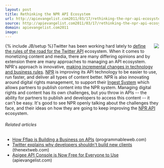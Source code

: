 ```yaml
---
layout: post
title: Rethinking the NPR API Ecosystem
url: http://apievangelist.com2011/03/17/rethinking-the-npr-api-ecosystem/
source: http://apievangelist.com2011/03/17/rethinking-the-npr-api-ecosystem/
domain: apievangelist.com2011
image: 
---
```

{% include JB/setup %}<img src="http://kinlane-productions.s3.amazonaws.com/npr-logo.jpg"  align="right" />Twitter has been working hard lately to <a title="define the rules of the road for the Twitter API" href="http://dev.twitter.com/pages/api_terms">define the rules of the road for the Twitter API</a> ecosystem.
When it comes to monetizing content and media, there are many differing opinions and by extension there are many approaches to managing an API ecosystem.
NPR's approach is innovative, <a title="making incremental changes in technology and business rules" href="http://www.npr.org/blogs/inside/2011/03/17/134259537/the-npr-api-an-engine-rebuild?ft=1&amp;f=91000411">making incremental changes in technology and business rules</a>.
<a title="National Public Radio" href="http://www.npr.org">NPR</a> is improving its API technology to be easier to use, run faster, and deliver all types of content better.
NPR is also innovating around digital rights management, to support their <a title="Ingest System" href="http://www.npr.org/blogs/inside/2010/04/22/126205655/building-the-ingest-system">Ingest System</a> which allows partners to publish content into the NPR system.
Managing digital rights and content has its own challenges, but you throw in APIs -- the ability for partners to publish and developers to access this content -- it can't be easy.
It's good to see NPR openly talking about the challenges they face, and their ideas on how they are going to keep improving the <a title="NPR API" href="http://www.npr.org/api/index">NPR API</a> ecosystem.
<h6 class="zemanta-related-title c1">
     Related articles
</h6>
<ul class="zemanta-article-ul">
     <li class="zemanta-article-ul-li">
          <a href="http://blog.programmableweb.com/2011/03/15/how-fflap-is-building-a-business-on-apis/">How Fflap is Building a Business on APIs</a> (programmableweb.com)
     </li>
     <li class="zemanta-article-ul-li">
          <a href="http://thenextweb.com/twitter/2011/03/14/twitter-explains-why-developers-shouldnt-build-new-clients/">Twitter explains why developers shouldn't build new clients</a> (thenextweb.com)
     </li>
     <li class="zemanta-article-ul-li">
          <a href="http://blog.apievangelist.com/2011/03/07/apigee-api-console-is-now-free-for-everyone-to-use/">Apigee API Console is Now Free for Everyone to Use</a> (apievangelist.com)
     </li>
</ul>
